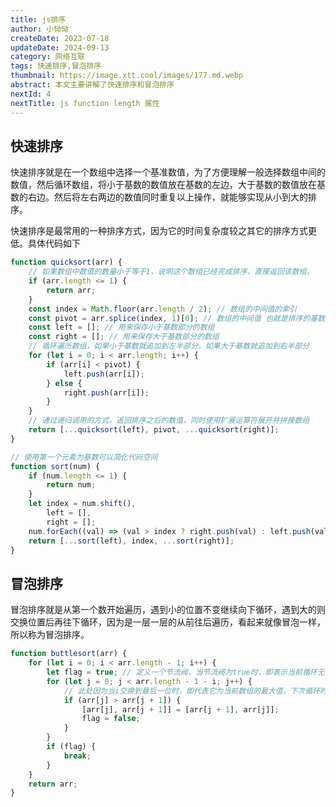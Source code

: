 ```yaml
---
title: js排序
author: 小恸恸
createDate: 2023-07-18
updateDate: 2024-09-13
category: 网络互联
tags: 快速排序,冒泡排序
thumbnail: https://image.xtt.cool/images/177.md.webp
abstract: 本文主要讲解了快速排序和冒泡排序
nextId: 4
nextTitle: js function length 属性
---
```


## 快速排序

快速排序就是在一个数组中选择一个基准数值，为了方便理解一般选择数组中间的数值，然后循环数组，将小于基数的数值放在基数的左边，大于基数的数值放在基数的右边。然后将左右两边的数值同时重复以上操作，就能够实现从小到大的排序。

快速排序是最常用的一种排序方式，因为它的时间复杂度较之其它的排序方式更低。具体代码如下

```js
function quicksort(arr) {
	// 如果数组中数值的数量小于等于1，说明这个数组已经完成排序，直接返回该数组。
	if (arr.length <= 1) {
		return arr;
	}
	const index = Math.floor(arr.length / 2); // 数组的中间值的索引
	const pivot = arr.splice(index, 1)[0]; // 数组的中间值 也就是排序的基数
	const left = []; // 用来保存小于基数部分的数组
	const right = []; // 用来保存大于基数部分的数组
	// 循环遍历数组，如果小于基数就追加到左半部分，如果大于基数就追加到右半部分
	for (let i = 0; i < arr.length; i++) {
		if (arr[i] < pivot) {
			left.push(arr[i]);
		} else {
			right.push(arr[i]);
		}
	}
	// 通过递归调用的方式，返回排序之后的数值，同时使用扩展运算符展开并拼接数组
	return [...quicksort(left), pivot, ...quicksort(right)];
}

// 使用第一个元素为基数可以简化代码空间
function sort(num) {
	if (num.length <= 1) {
		return num;
	}
	let index = num.shift(),
		left = [],
		right = [];
	num.forEach((val) => (val > index ? right.push(val) : left.push(val)));
	return [...sort(left), index, ...sort(right)];
}
```

## 冒泡排序

冒泡排序就是从第一个数开始遍历，遇到小的位置不变继续向下循环，遇到大的则交换位置后再往下循环，因为是一层一层的从前往后遍历，看起来就像冒泡一样，所以称为冒泡排序。

```js
function buttlesort(arr) {
	for (let i = 0; i < arr.length - 1; i++) {
		let flag = true; // 定义一个节流阀，当节流阀为true时，即表示当前循环无需交换位置，也代表着已经完成排序。
		for (let j = 0; j < arr.length - 1 - i; j++) {
			// 此处因为当i交换到最后一位时，即代表它为当前数组的最大值，下次循环时无需再和它交换。
			if (arr[j] > arr[j + 1]) {
				[arr[j], arr[j + 1]] = [arr[j + 1], arr[j]];
				flag = false;
			}
		}
		if (flag) {
			break;
		}
	}
	return arr;
}
```
